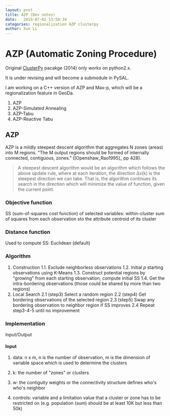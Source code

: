 ```yaml
---
layout: post
title: AZP (Dev notes)
date:   2019-07-02 13:50:39
categories: regionalization AZP clusterpy
author: Xun Li
---
```


# AZP (Automatic Zoning Procedure)

Original [ClusterPy](https://github.com/clusterpy/clusterpy) pacakge (2014) only works on python2.x.

It is under revising and will become a submodule in PySAL.

I am working on a C++ version of AZP and Max-p, which will be a regionalization feature in GeoDa. 

1. AZP
2. AZP-Simulated Annealing
3. AZP-Tabu
3. AZP-Reactive Tabu


## AZP

AZP is a mildly steepest descent algorithm that aggregates N zones (areas) into M regions. "The M output regions should be formed of internally connected, contiguous, zones." ([Openshaw_Rao1995]_ pp 428).

> A steepest descent algorithm would be an algorithm which follows the above update rule, where at each iteration, the direction ∆x(k) is the steepest direction we can take. That is, the algorithm continues its search in the direction which will minimize the value of function, given the current point.


### Objective function

SS (sum-of-squares cost function) of selected variables: within-cluster sum of squares from each observation sto the attribute centroid of its cluster


### Distance function

Used to compute SS: Euclidean (default)


### Algorithm

1. Construction
1.1. Exclude neighborless observations
1.2. Initial *p* starting observations using K-Means
1.3. Construct potential regions by "growing" from each starting observation, compute initial SS
1.4. Get the intra-bordering observations (those could be shared by more than two regions)
2. Local Search
  2.1 (step3) Select a random region
  2.2 (step4) Get bordering observations of the selected region
  2.3 (step5) Swap any bordering observation to neighbor region if SS improves
  2.4 Repeat step3-4-5 until no improvement


### Implementation

Input/Output

#### Input

1. data: n x m, n is the number of observation, m is the dimension of variable space which is used to determine the clusters

2. k: the number of "zones" or clusters

3. w: the contiguity weights or the connectivity structure defines who's who's neighbor

4. controls: variable and a limitation value that a cluster or zone has to be restricted on (e.g. population (sum) should be at least 10K but less than 50k)